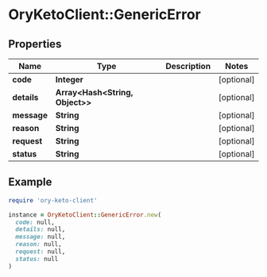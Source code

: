 # OryKetoClient::GenericError

## Properties

| Name | Type | Description | Notes |
| ---- | ---- | ----------- | ----- |
| **code** | **Integer** |  | [optional] |
| **details** | **Array&lt;Hash&lt;String, Object&gt;&gt;** |  | [optional] |
| **message** | **String** |  | [optional] |
| **reason** | **String** |  | [optional] |
| **request** | **String** |  | [optional] |
| **status** | **String** |  | [optional] |

## Example

```ruby
require 'ory-keto-client'

instance = OryKetoClient::GenericError.new(
  code: null,
  details: null,
  message: null,
  reason: null,
  request: null,
  status: null
)
```

